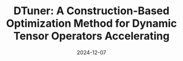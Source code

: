 ---
title: "DTuner: A Construction-Based Optimization Method for Dynamic Tensor Operators Accelerating"
collection: publications
category: conferences
paperurl: 'https://link.springer.com/chapter/10.1007/978-981-96-2830-8_5'
date: 2024-12-07
venue: 'IFIP International Conference on Network and Parallel Computing (NPC), CCF-C'
# citation: '@inproceedings{chen2024dtuner,
#   title={DTuner: A Construction-Based Optimization Method for Dynamic Tensor Operators Accelerating},
#   author={Chen, Wenxin and Diao, Boyu and Liu, Hangda and Wang, RuiSheng and Xu, Yongjun},
#   booktitle={IFIP International Conference on Network and Parallel Computing},
#   pages={53--64},
#   year={2024},
#   organization={Springer}
# }'
---